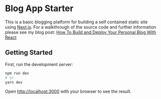 <!-- ![Finished blog starter app](https://www.kalopilato.com/static/images/how-to-build-and-deploy-your-personal-blog/finished_blog_starter.png) -->

# Blog App Starter

This is a basic blogging platform for building a self contained static site using [Next.js](https://nextjs.org/).
For a walkthrough of the source code and further information please see my blog post: [How To Build and Deploy Your Personal Blog With React](https://www.kalopilato.com/how-to-build-and-deploy-your-personal-blog)

## Getting Started

First, run the development server:

```bash
npm run dev
# or
yarn dev
```

Open [http://localhost:3000](http://localhost:3000) with your browser to see the result.
